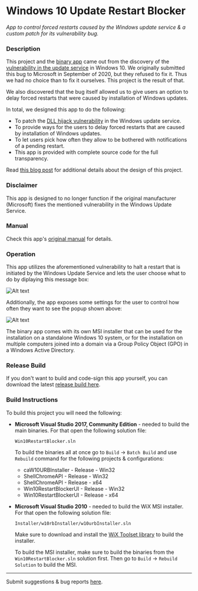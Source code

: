 # Windows 10 Update Restart Blocker

*App to control forced restarts caused by the Windows update service & a custom patch for its vulnerability bug.*

### Description

This project and the [binary app](https://dennisbabkin.com/w10urb/) came out from the discovery of the [vulnerability in the update service](https://dennisbabkin.com/blog/?t=pwning-windows-updates-dll-hijacking-through-orphaned-dll) in Windows 10. We originally submitted this bug to Microsoft in September of 2020, but they refused to fix it. Thus we had no choice than to fix it ourselves. This project is the result of that.

We also discovered that the bug itself allowed us to give users an option to delay forced restarts that were caused by installation of Windows updates.

In total, we designed this app to do the following:

- To patch the [DLL hijack vulnerability](https://dennisbabkin.com/blog/?t=pwning-windows-updates-dll-hijacking-through-orphaned-dll) in the Windows update service.
- To provide ways for the users to delay forced restarts that are caused by installation of Windows updates.
- To let users pick how often they allow to be bothered with notifications of a pending restart.
- This app is provided with complete source code for the full transparency.

Read [this blog post](https://dennisbabkin.com/blog/?t=patching-bugs-windows-update-service-dll-hijack-patch) for additional details about the design of this project.

### Disclaimer

This app is designed to no longer function if the original manufacturer (Microsoft) fixes the mentioned vulnerability in the Windows Update Service.

### Manual

Check this app's [original manual](https://dennisbabkin.com/php/docs.php?what=w10urb) for details.

### Operation

This app utilizes the aforementioned vulnerability to halt a restart that is initiated by the Windows Update Service and lets the user choose what to do by diplaying this message box:

![Alt text](https://dennisbabkin.com/php/images/w10urb_rbt_atmpt.png "Reboot Attempt - Windows 10 Update Restart Blocker")

Additionally, the app exposes some settings for the user to control how often they want to see the popup shown above:

![Alt text](https://dennisbabkin.com/php/images/w10urb_sttgs.png "Windows 10 Update Restart Blocker - Settings window")

The binary app comes with its own MSI installer that can be used for the installation on a standalone Windows 10 system, or for the installation on multiple computers joined into a domain via a Group Policy Object (GPO) in a Windows Active Directory.

### Release Build

If you don't want to build and code-sign this app yourself, you can download the latest [release build here](https://dennisbabkin.com/w10urb/).

### Build Instructions

To build this project you will need the following:

- **Microsoft Visual Studio 2017, Community Edition** - needed to build the main binaries. For that open the following solution file:

  `Win10RestartBlocker.sln`
  
  To build the binaries all at once go to `Build` -> `Batch Build` and use `Rebuild` command for the following projects & configurations:
  
  - caW10URBInstaller - Release - Win32
  - ShellChromeAPI - Release - Win32
  - ShellChromeAPI - Release - x64
  - Win10RestartBlockerUI - Release - Win32
  - Win10RestartBlockerUI - Release - x64
  
- **Microsoft Visual Studio 2010** - needed to build the WiX MSI installer. For that open the following solution file:

  `Installer/w10rbInstaller/w10urbInstaller.sln`

  Make sure to download and install the [WiX Toolset library](https://wixtoolset.org/) to build the installer.
  
  To build the MSI installer, make sure to build the binaries from the `Win10RestartBlocker.sln` solution first. Then go to `Build` -> `Rebuild Solution` to build the MSI.
  



--------------

Submit suggestions & bug reports [here](https://www.dennisbabkin.com/sfb/?what=bug&name=Windows+10+Update+Restart+Blocker&ver=Github).
